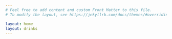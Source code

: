 ```yaml
---
# Feel free to add content and custom Front Matter to this file.
# To modify the layout, see https://jekyllrb.com/docs/themes/#overriding-theme-defaults

layout: home
layout: drinks
---
```


